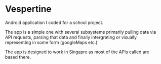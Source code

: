 # Vespertine
Android application I coded for a school project. 

The app is a simple one with several subsystems primarily pulling data via API requests, parsing that data 
and finally intergrating or visually representing in some form (googleMaps etc.)

The app is designed to work in Singapre as most of the APIs called are based there.
